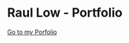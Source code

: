# Raul Low - Portfolio
<a href="https://raulow92.github.io/raullow-portfolio/">Go to my Porfolio</a>
